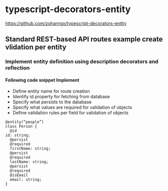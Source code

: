 # typescript-decorators-entity
https://github.com/zoharngo/typescript-decorators-entity


## Standard REST-based API routes example create vlidation per entity 

### Implement entity definition using description decorators and reflection 

#### Following code snippet Implement 

- Define entity name for route creation
- Identify id property for fetching from database 
- Specify what persists to the database 
- Specify what values are required for validation of objects 
- Define validation rules per field for validation of objects 


```
@entity(“people”)
class Person {
  @id
id: string; 
  @persist
  @required
  firstName: string;
  @persist
  @required
  lastName: string;
  @persist
  @required
  @isEmail
  email: string;
}
```

